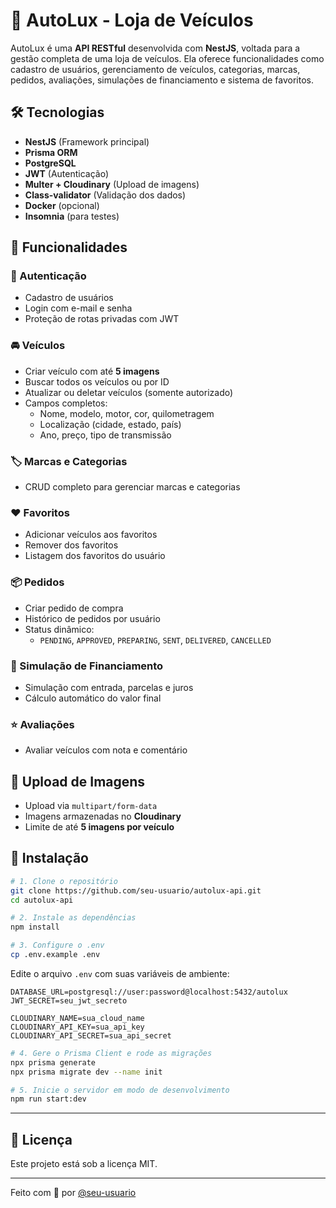 # 🚗 AutoLux - Loja de Veículos

AutoLux é uma **API RESTful** desenvolvida com **NestJS**, voltada para a gestão completa de uma loja de veículos. Ela oferece funcionalidades como cadastro de usuários, gerenciamento de veículos, categorias, marcas, pedidos, avaliações, simulações de financiamento e sistema de favoritos.

## 🛠️ Tecnologias

- **NestJS** (Framework principal)
- **Prisma ORM**
- **PostgreSQL**
- **JWT** (Autenticação)
- **Multer + Cloudinary** (Upload de imagens)
- **Class-validator** (Validação dos dados)
- **Docker** (opcional)
- **Insomnia** (para testes)

## 📂 Funcionalidades

### 🔐 Autenticação
- Cadastro de usuários
- Login com e-mail e senha
- Proteção de rotas privadas com JWT

### 🚘 Veículos
- Criar veículo com até **5 imagens**
- Buscar todos os veículos ou por ID
- Atualizar ou deletar veículos (somente autorizado)
- Campos completos:
  - Nome, modelo, motor, cor, quilometragem
  - Localização (cidade, estado, país)
  - Ano, preço, tipo de transmissão

### 🏷️ Marcas e Categorias
- CRUD completo para gerenciar marcas e categorias

### ❤️ Favoritos
- Adicionar veículos aos favoritos
- Remover dos favoritos
- Listagem dos favoritos do usuário

### 📦 Pedidos
- Criar pedido de compra
- Histórico de pedidos por usuário
- Status dinâmico:
  - `PENDING`, `APPROVED`, `PREPARING`, `SENT`, `DELIVERED`, `CANCELLED`

### 💸 Simulação de Financiamento
- Simulação com entrada, parcelas e juros
- Cálculo automático do valor final

### ⭐ Avaliações
- Avaliar veículos com nota e comentário

## 📸 Upload de Imagens

- Upload via `multipart/form-data`
- Imagens armazenadas no **Cloudinary**
- Limite de até **5 imagens por veículo**

## 🔧 Instalação

```bash
# 1. Clone o repositório
git clone https://github.com/seu-usuario/autolux-api.git
cd autolux-api

# 2. Instale as dependências
npm install

# 3. Configure o .env
cp .env.example .env
```

Edite o arquivo `.env` com suas variáveis de ambiente:

```env
DATABASE_URL=postgresql://user:password@localhost:5432/autolux
JWT_SECRET=seu_jwt_secreto

CLOUDINARY_NAME=sua_cloud_name
CLOUDINARY_API_KEY=sua_api_key
CLOUDINARY_API_SECRET=sua_api_secret
```

```bash
# 4. Gere o Prisma Client e rode as migrações
npx prisma generate
npx prisma migrate dev --name init

# 5. Inicie o servidor em modo de desenvolvimento
npm run start:dev
```

---

## 📄 Licença

Este projeto está sob a licença MIT.

---

Feito com 💛 por [@seu-usuario](https://github.com/seu-usuario)
